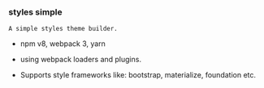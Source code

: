 
### styles simple

```
A simple styles theme builder.
```
- npm v8, webpack 3, yarn

- using webpack loaders and plugins.

- Supports style frameworks like: bootstrap, materialize, foundation etc.
